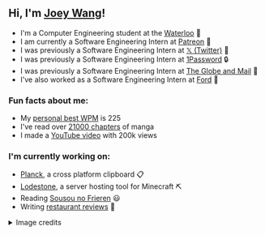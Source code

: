 <h2>Hi, I'm <a href="https://joeywang.ca/">Joey Wang</a>!</h2>

<p>
  <ul>
    <li>I'm a Computer Engineering student at the <a href="https://www.reddit.com/r/uwaterloo/">Waterloo</a> 🦆</li>
    <li>I am currently a Software Engineering Intern at <a href="https://www.patreon.com/">Patreon</a> 🎥</li>
    <li>I was previously a Software Engineering Intern at <a href="https://x.com/">𝕏 (Twitter)</a> 💬</li>
    <li>I was previously a Software Engineering Intern at <a href="https://1password.com/">1Password</a> 🔒</li>
    <li>I was previously a Software Engineering Intern at <a href="https://www.theglobeandmail.com/">The Globe and Mail</a> 📰</li>
    <li>I've also worked as a Software Engineering Intern at <a href="https://ford.com/">Ford</a> 🚗</li>
  </ul>
</p>

<h3>Fun facts about me:</h3>
<p>
  <ul>
    <li>My <a href="https://monkeytype.com/profile/Jopee">personal best WPM</a> is 225</li>
    <li>I've read over <a href="https://anilist.co/user/Jopee/">21000 chapters</a> of manga</li>
    <li>I made a <a href="https://www.youtube.com/watch?v=IeQGV67qcRM">YouTube video</a> with 200k views</li>
  </ul>
</p>

<h3>I'm currently working on:</h3>
<p>
  <ul>
    <li><a href="https://www.planckapp.com/">Planck</a>, a cross platform clipboard 📋</li>
    <li><a href="https://github.com/Lodestone-Team">Lodestone</a>, a server hosting tool for Minecraft ⛏️</li>
    <li>Reading <a href="https://anilist.co/manga/118586/Frieren-Beyond-Journeys-End/">Sousou no Frieren</a> 😃</li>
    <li>Writing <a href="https://goo.gl/maps/S65uHvYLmVSThoc86">restaurant reviews</a> 🍜</li>
  </ul>
</p>

<details>
  <summary>Image credits</summary>
  Profile pic by <a href="https://twitter.com/you_sakura_ys">桜倉ゆうすけ</a></br>
  Image by <a href="https://twitter.com/kerorira1">kerorira1</a>
</details>
